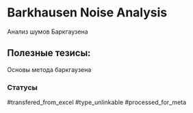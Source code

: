 # Barkhausen Noise Analysis

Анализ шумов Баркгаузена

## Полезные тезисы:

Основы метода баркгаузена


### Статусы
#transfered_from_excel 
#type_unlinkable 
#processed_for_meta